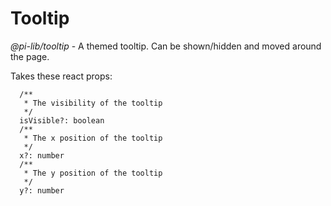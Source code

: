 # Tooltip

_@pi-lib/tooltip_ - A themed tooltip. Can be shown/hidden and moved around the page.

Takes these react props:

```
  /**
   * The visibility of the tooltip
   */
  isVisible?: boolean
  /**
   * The x position of the tooltip
   */
  x?: number
  /**
   * The y position of the tooltip
   */
  y?: number
```
